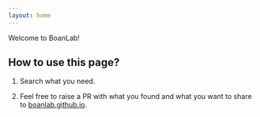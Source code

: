 ```yaml
---
layout: home
---
```


Welcome to BoanLab!

## How to use this page?

1. Search what you need.

2. Feel free to raise a PR with what you found and what you want to share to [boanlab.github.io](https://github.com/boanlab/boanlab.github.io).
